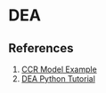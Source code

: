 # DEA

## References
1. [CCR Model Example](https://www.youtube.com/watch?v=fWszxTLcdTc)
2. [DEA Python Tutorial](https://github.com/gary60405/Data-Envelopment-Analysis-Tutorial/tree/master)
